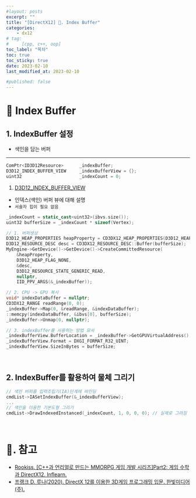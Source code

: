 ```yaml
---
#layout: posts
excerpt: ""
title: "[DirectX12] 📂. Index Buffer"
categories:
    - dx12
# tag:
#     [cpp, c++, oop]
toc_label: "목차"
toc: true
toc_sticky: true
date: 2023-02-10
last_modified_at: 2023-02-10

#published: false
---
```


# 🔷 Index Buffer

## 1. IndexBuffer 설정
- 색인을 담는 버퍼  

---

```cpp
ComPtr<ID3D12Resource>		_indexBuffer;
D3D12_INDEX_BUFFER_VIEW		_indexBufferView = {};
uint32						_indexCount = 0;
```

1) [D3D12_INDEX_BUFFER_VIEW](https://learn.microsoft.com/ko-kr/windows/win32/api/d3d12/ns-d3d12-d3d12_index_buffer_view)
- 인덱스(색인) 버퍼 뷰에 대해 설명
- `서술자 힙이 필요 없음`

```cpp
_indexCount = static_cast<uint32>(ibvs.size());
uint32 bufferSize = _indexCount * sizeof(Vertex);

// 1. 버퍼생성
D3D12_HEAP_PROPERTIES heapProperty = CD3DX12_HEAP_PROPERTIES(D3D12_HEAP_TYPE_UPLOAD);
D3D12_RESOURCE_DESC desc = CD3DX12_RESOURCE_DESC::Buffer(bufferSize);
MyEngine->GetDevice()->GetDevice()->CreateCommittedResource(
    &heapProperty,
    D3D12_HEAP_FLAG_NONE,
    &desc,
    D3D12_RESOURCE_STATE_GENERIC_READ,
    nullptr,
    IID_PPV_ARGS(&_indexBuffer));

// 2. CPU -> GPU 복사
void* indexDataBuffer = nullptr;
CD3DX12_RANGE readRange(0, 0);
_indexBuffer->Map(0, &readRange, &indexDataBuffer);
::memcpy(indexDataBuffer, &ibvs[0], bufferSize);
_indexBuffer->Unmap(0, nullptr);

// 3. indexBuffer를 사용하는 방법 묘사
_indexBufferView.BufferLocation = _indexBuffer->GetGPUVirtualAddress();     // GPU 주소
_indexBufferView.Format = DXGI_FORMAT_R32_UINT;                             // 32bit 포맷
_indexBufferView.SizeInBytes = bufferSize;                                  // 버퍼 크기
```

<br>

## 2. IndexBuffer를 활용하여 물체 그리기

```cpp
// 색인 버퍼를 입력조립기(IA)단계에 바인딩
cmdList->IASetIndexBuffer(&_indexBufferView);
...
// 색인을 이용한 기본도형 그리기
cmdList->DrawIndexedInstanced(_indexCount, 1, 0, 0, 0);	// 실제로 그려짐
```

<br>

# 📑. 참고
* [Rookiss. [C++과 언리얼로 만드는 MMORPG 게임 개발 시리즈]Part2: 게임 수학과 DirectX12. Inflearn.](https://www.inflearn.com/course/%EC%96%B8%EB%A6%AC%EC%96%BC-3d-mmorpg-2/dashboard)
* [프랭크 D. 루나(2020). DirectX 12를 이용한 3D게임 프로그래밍 입문. 한빛미디어(주).](https://www.hanbit.co.kr/store/books/look.php?p_code=B5088646371)